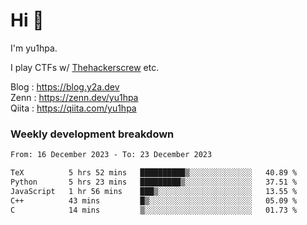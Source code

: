 # Hi 👋

I'm yu1hpa.

I play CTFs w/ [Thehackerscrew](https://www.thehackerscrew.team/) etc.

Blog : https://blog.y2a.dev  
Zenn : https://zenn.dev/yu1hpa  
Qiita : https://qiita.com/yu1hpa  

### Weekly development breakdown

<!--START_SECTION:waka-->

```txt
From: 16 December 2023 - To: 23 December 2023

TeX          5 hrs 52 mins   ██████████▒░░░░░░░░░░░░░░   40.89 %
Python       5 hrs 23 mins   █████████▒░░░░░░░░░░░░░░░   37.51 %
JavaScript   1 hr 56 mins    ███▒░░░░░░░░░░░░░░░░░░░░░   13.55 %
C++          43 mins         █▒░░░░░░░░░░░░░░░░░░░░░░░   05.09 %
C            14 mins         ▒░░░░░░░░░░░░░░░░░░░░░░░░   01.73 %
```

<!--END_SECTION:waka-->

